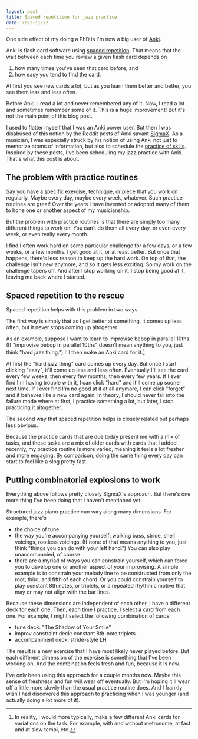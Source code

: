 ```yaml
---
layout: post
title: Spaced repetition for jazz practice
date: 2023-11-22
---
```



One side effect of my doing a PhD is I'm now a big user of [Anki](https://apps.ankiweb.net/). 

Anki is flash card software using [spaced repetition](https://en.wikipedia.org/wiki/Spaced_repetition). That means that the wait between each time you review a given flash card depends on
1. how many times you've seen that card before, and 
2. how easy you tend to find the card. 

At first you see new cards a lot, but as you learn them better and better, you see them less and less often.

Before Anki, I read a lot and never remembered any of it. Now, I read a lot and sometimes remember some of it. This is a huge improvement! But it's not the main point of this blog post.

I used to flatter myself that I was an Anki power user. But then I was disabused of this notion by the Reddit posts of Anki savant [SigmaX](https://www.reddit.com/r/Anki/comments/151k2ho/anki_became_my_metahobby_in_2017_what_a_journey/). As a musician, I was especially struck by his notion of using Anki not just to memorize atoms of information, but also to schedule the [practice of skills](https://imgur.com/a/7dpMHhc). Inspired by these posts, I've been scheduling my jazz practice with Anki. That's what this post is about.

## The problem with practice routines

Say you have a specific exercise, technique, or piece that you work on regularly. Maybe every day, maybe every week, whatever. Such practice routines are great! Over the years I have invented or adopted many of them  to hone one or another aspect of my musicianship.

But the problem with practice routines is that there are simply too many different things to work on. You can't do them all every day, or even every week, or even really every month.

I find I often work hard on some particular challenge for a few days, or a few weeks, or a few months. I get good at it, or at least better. But once that happens, there's less reason to keep up the hard work. On top of that, the challenge isn't new anymore, and so it gets less exciting. So my work on the challenge tapers off. And after I stop working on it, I stop being good at it, leaving me back where I started.

## Spaced repetition to the rescue

Spaced repetition helps with this problem in two ways.

The first way is simply that as I get better at something, it comes up less often, but it never stops coming up altogether.

As an example, suppose I want to learn to improvise bebop in parallel 10ths. (If "improvise bebop in parallel 10ths" doesn't mean anything to you, just think "hard jazz thing.") I'll then make an Anki card for it.[^variations] 

[^variations]: In reality, I would more typically, make a few different Anki cards for variations on the task. For example, with and without metronome, at fast and at slow tempi, etc.

At first the "hard jazz thing" card comes up every day. But once I start clicking "easy", it'll come up less and less often. Eventually I'll see the card every few weeks, then every few months, then every few years. If I ever find I'm having trouble with it, I can click "hard" and it'll come up sooner next time. If I ever find I'm no good at it at all anymore, I can click "forget" and it behaves like a new card again. In theory, I should never fall into the failure mode where at first, I practice something a lot, but later, I stop practicing it altogether.

The second way that spaced repetition helps is closely related but perhaps less obvious.

Because the practice cards that are due today present me with a mix of tasks, and these tasks are a mix of older cards with cards that I added recently, my practice routine is more varied, meaning it feels a lot fresher and more engaging. By comparison, doing the same thing every day can start to feel like a slog pretty fast.

## Putting combinatorial explosions to work

Everything above follows pretty closely SigmaX's approach. But there's one more thing I've been doing that I haven't mentioned yet.

Structured jazz piano practice can vary along many dimensions. For example, there's
- the choice of tune
- the way you're accompanying yourself: walking bass, stride, shell voicings, rootless voicings. (If none of that means anything to you, just think "things you can do with your left hand.") You can also play unaccompanied, of course.
- there are a myriad of ways you can constrain yourself, which can force you to develop one or another aspect of your improvising. A simple example is to constrain your melody line to be constructed from only the root, third, and fifth of each chord. Or you could constrain yourself to play constant 8th notes, or triplets, or a repeated rhythmic motive that may or may not align with the bar lines.

Because these dimensions are independent of each other, I have a different deck for each one. Then, each time I practice, I select a card from each one. For example, I might select the following combination of cards:
- tune deck: "The Shadow of Your Smile"
- improv constraint deck: constant 8th-note triplets
- accompaniment deck: stride-style LH

The result is a new exercise that I have most likely never played before. But each different dimension of the exercise is something that I've been working on. And the combination feels fresh and fun, because it is new.

I've only been using this approach for a couple months now. Maybe this sense of freshness and fun will wear off eventually. But I'm hoping it'll wear off a little more slowly than the usual practice routine does. And I frankly wish I had discovered this approach to practicing when I was younger (and actually doing a lot more of it).
